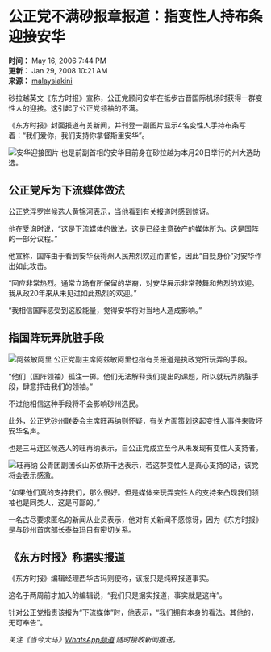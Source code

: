 # 公正党不满砂报章报道：指变性人持布条迎接安华

**时间：** May 16, 2006 7:44 PM  
**更新：** Jan 29, 2008 10:21 AM  
**来源：** [malaysiakini](https://www.malaysiakini.com/news/51119)  

砂拉越英文《东方时报》宣称，公正党顾问安华在抵步古晋国际机场时获得一群变性人的迎接。这引起了公正党领袖的不满。

《东方时报》封面报道有关新闻，并刊登一副图片显示4名变性人手持布条写着：“我们爱你，我们支持你拿督斯里安华”。

![安华迎接图片](https://i.malaysiakini.com/39/f2eb5bdea29fc5b879f1b8c17163b801.jpg) 也是前副首相的安华目前身在砂拉越为本月20日举行的州大选助选。

## 公正党斥为下流媒体做法

公正党浮罗岸候选人黄锦河表示，当他看到有关报道时感到惊讶。

他在受询时说，“这是下流媒体的做法。这是已经主意破产的媒体所为。这是国阵的一部分议程。”

他宣称，国阵由于看到安华获得州人民热烈欢迎而害怕，因此“自贬身价”对安华作出如此攻击。

“回应非常热烈。通常立场有所保留的华裔，对安华展示非常鼓舞和热烈的欢迎。我从政20年来从未见过如此热烈的欢迎。”

“我相信国阵感受到这股能量，觉得安华将对当地人造成影响。”

## 指国阵玩弄肮脏手段

![阿兹敏阿里](https://i.malaysiakini.com/oib/imagebank/mugshot/azmin_ali06.jpg) 公正党副主席阿兹敏阿里也指有关报道是执政党所玩弄的手段。

“他们（国阵领袖）孤注一掷。他们无法解释我们提出的课题，所以就玩弄肮脏手段，肆意抨击我们的领袖。”

不过他相信这种手段将不会影响砂州选民。

此外，公正党砂州联委会主席旺再纳则怀疑，有关方面策划这起变性人事件来败坏安华名声。

也是三马连区候选人的旺再纳表示，自公正党成立至今从未发现有变性人支持者。

![旺再纳](https://i.malaysiakini.com/6/729abad0aaecc61ca74928f97b7b48f8.jpg) 公青团副团长山苏依斯干达表示，若这群变性人是真心支持的话，该党将会表示感激。

“如果他们真的支持我们，那么很好。但是媒体来玩弄变性人的支持来凸现我们领袖也是同类人，这是可鄙的。”

一名古尽要求匿名的新闻从业员表示，他对有关新闻不感惊讶，因为《东方时报》是与砂州首席部长泰益玛目有密切关系。

## 《东方时报》称据实报道

《东方时报》编辑经理西华古玛则便称，该报只是纯粹报道事实。

这名于两周前才加入的编辑说，“我们只是据实报道，事实就是这样”。

针对公正党指责该报为“下流媒体”时，他表示，“我们拥有本身的看法。其他的，无可奉告”。 

_关注《当今大马》[WhatsApp频道](https://mk.my/whatsapp) 随时接收新闻推送。_
<!-- tcd_original_link https://www.malaysiakini.com/news/51139 -->
